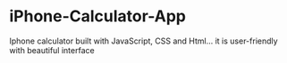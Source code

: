 # iPhone-Calculator-App
Iphone calculator built with JavaScript, CSS and Html... it is user-friendly with beautiful interface 
